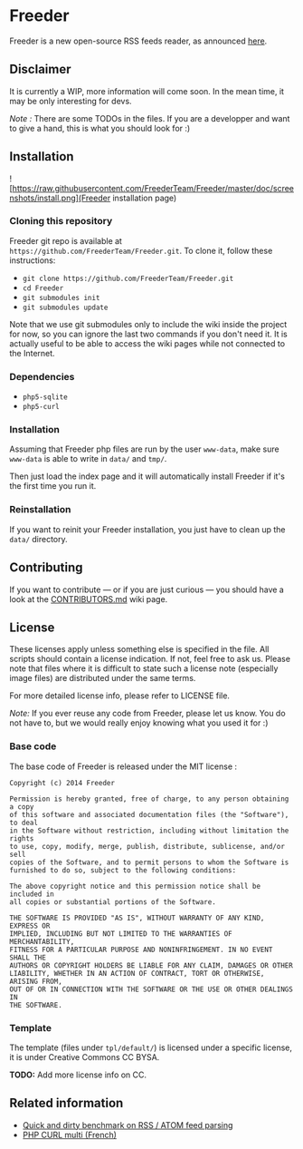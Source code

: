 Freeder
=======

Freeder is a new open-source RSS feeds reader, as announced [here](http://phyks.me/2014/07/lecteur_rss_ideal.html).


Disclaimer
----------

It is currently a WIP, more information will come soon. In the mean time, it may be only interesting for devs.

_Note :_ There are some TODOs in the files. If you are a developper and want to give a hand, this is what you should look for :)

Installation
------------

![https://raw.githubusercontent.com/FreederTeam/Freeder/master/doc/screenshots/install.png](Freeder installation page)

### Cloning this repository

Freeder git repo is available at `https://github.com/FreederTeam/Freeder.git`. To clone it, follow these instructions:

 * `git clone https://github.com/FreederTeam/Freeder.git`
 * `cd Freeder`
 * `git submodules init`
 * `git submodules update`

Note that we use git submodules only to include the wiki inside the project for now, so you can ignore the last two commands if you don't need it. It is actually useful to be able to access the wiki pages while not connected to the Internet.

### Dependencies

 * `php5-sqlite`
 * `php5-curl`

### Installation

Assuming that Freeder php files are run by the user `www-data`, make sure `www-data` is able to write in `data/` and `tmp/`.

Then just load the index page and it will automatically install Freeder if it's the first time you run it.

### Reinstallation

If you want to reinit your Freeder installation, you just have to clean up the `data/` directory.

Contributing
------------

If you want to contribute — or if you are just curious — you should have a look
at the [CONTRIBUTORS.md](https://github.com/FreederTeam/Freeder/wiki/CONTRIBUTORS) wiki page.


License
-------

These licenses apply unless something else is specified in the file. All scripts should contain a license indication. If not, feel free to ask us. Please note that files where it is difficult to state such a license note (especially image files) are distributed under the same terms.

For more detailed license info, please refer to LICENSE file.

_Note:_ If you ever reuse any code from Freeder, please let us know. You do not have to, but we would really enjoy knowing what you used it for :)

### Base code
The base code of Freeder is released under the MIT license :
```
Copyright (c) 2014 Freeder

Permission is hereby granted, free of charge, to any person obtaining a copy
of this software and associated documentation files (the "Software"), to deal
in the Software without restriction, including without limitation the rights
to use, copy, modify, merge, publish, distribute, sublicense, and/or sell
copies of the Software, and to permit persons to whom the Software is
furnished to do so, subject to the following conditions:

The above copyright notice and this permission notice shall be included in
all copies or substantial portions of the Software.

THE SOFTWARE IS PROVIDED "AS IS", WITHOUT WARRANTY OF ANY KIND, EXPRESS OR
IMPLIED, INCLUDING BUT NOT LIMITED TO THE WARRANTIES OF MERCHANTABILITY,
FITNESS FOR A PARTICULAR PURPOSE AND NONINFRINGEMENT. IN NO EVENT SHALL THE
AUTHORS OR COPYRIGHT HOLDERS BE LIABLE FOR ANY CLAIM, DAMAGES OR OTHER
LIABILITY, WHETHER IN AN ACTION OF CONTRACT, TORT OR OTHERWISE, ARISING FROM,
OUT OF OR IN CONNECTION WITH THE SOFTWARE OR THE USE OR OTHER DEALINGS IN
THE SOFTWARE.
```


### Template
The template (files under `tpl/default/`) is licensed under a specific license, it is under Creative Commons CC BYSA.

**TODO:** Add more license info on CC.


Related information
-------------------

* [Quick and dirty benchmark on RSS / ATOM feed parsing](http://phyks.me/2014/07/benchmark_rss.html)
* [PHP CURL multi (French)](http://lehollandaisvolant.net/index.php?d=2014/05/20/19/21/36-php-faire-plusieurs-requetes-http-simultanees-avec-curl)

